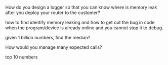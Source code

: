 How do you design a logger so that you can know where is memory leak after you deploy your router to the customer?

how to find identify memory leaking and how to get out the bug in code when the program/device is already online and you cannot stop it to debug.

given 1 billion numbers, find the median?

How would you manage many expected calls?

top 10 numbers
